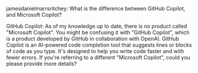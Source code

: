 jamesdanielmarrsritchey: What is the difference between GitHub Copilot, and Microsoft Copilot?

GitHub Copilot: As of my knowledge up to date, there is no product called "Microsoft Copilot". You might be confusing it with "GitHub Copilot", which is a product developed by GitHub in collaboration with OpenAI. GitHub Copilot is an AI-powered code completion tool that suggests lines or blocks of code as you type. It's designed to help you write code faster and with fewer errors. If you're referring to a different "Microsoft Copilot", could you please provide more details?